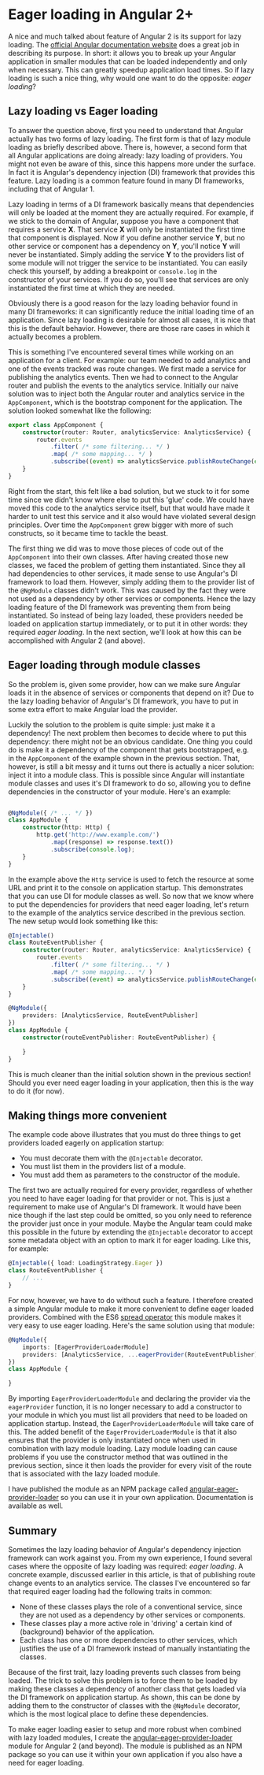 Eager loading in Angular 2+
===========================

A nice and much talked about feature of Angular 2 is its support for lazy loading.
The [official Angular documentation website](https://angular.io/docs/ts/latest/guide/router.html#asynchronous-routing) does a great job in describing its purpose.
In short: it allows you to break up your Angular application in smaller modules that can be loaded independently and only when necessary.
This can greatly speedup application load times.
So if lazy loading is such a nice thing, why would one want to do the opposite: *eager loading*?

Lazy loading vs Eager loading
-----------------------------

To answer the question above, first you need to understand that Angular actually has two forms of lazy loading.
The first form is that of lazy module loading as briefly described above.
There is, however, a second form that all Angular applications are doing already: lazy loading of providers.
You might not even be aware of this, since this happens more under the surface.
In fact it is Angular's dependency injection (DI) framework that provides this feature.
Lazy loading is a common feature found in many DI frameworks, including that of Angular 1.

Lazy loading in terms of a DI framework basically means that dependencies will only be loaded at the moment they are actually required.
For example, if we stick to the domain of Angular, suppose you have a component that requires a service **X**.
That service **X** will only be instantiated the first time that component is displayed.
Now if you define another service **Y**, but no other service or component has a dependency on **Y**, you'll notice **Y** will never be instantiated.
Simply adding the service **Y** to the providers list of some module will not trigger the service to be instantiated.
You can easily check this yourself, by adding a breakpoint or `console.log` in the constructor of your services.
If you do so, you'll see that services are only instantiated the first time at which they are needed.

Obviously there is a good reason for the lazy loading behavior found in many DI frameworks: it can significantly reduce the initial loading time of an application.
Since lazy loading is desirable for almost all cases, it is nice that this is the default behavior.
However, there are those rare cases in which it actually becomes a problem.

This is something I've encountered several times while working on an application for a client.
For example: our team needed to add analytics and one of the events tracked was route changes.
We first made a service for publishing the analytics events.
Then we had to connect to the Angular router and publish the events to the analytics service.
Initially our naive solution was to inject both the Angular router and analytics service in the `AppComponent`, which is the bootstrap component for the application.
The solution looked somewhat like the following:

```TypeScript
export class AppComponent {
    constructor(router: Router, analyticsService: AnalyticsService) {
        router.events
            .filter( /* some filtering... */ )
            .map( /* some mapping... */ )
            .subscribe((event) => analyticsService.publishRouteChange(event))
    }
}
```

Right from the start, this felt like a bad solution, but we stuck to it for some time since we didn't know where else to put this 'glue' code.
We could have moved this code to the analytics service itself, but that would have made it harder to unit test this service and it also would have violated several design principles.
Over time the `AppComponent` grew bigger with more of such constructs, so it became time to tackle the beast.

The first thing we did was to move those pieces of code out of the `AppComponent` into their own classes.
After having created those new classes, we faced the problem of getting them instantiated.
Since they all had dependencies to other services, it made sense to use Angular's DI framework to load them.
However, simply adding them to the provider list of the `@NgModule` classes didn't work.
This was caused by the fact they were not used as a dependency by other services or components.
Hence the lazy loading feature of the DI framework was preventing them from being instantiated.
So instead of being lazy loaded, these providers needed be loaded on application startup immediately, or to put it in other words: they required *eager loading*.
In the next section, we'll look at how this can be accomplished with Angular 2 (and above).

Eager loading through module classes
------------------------------------

So the problem is, given some provider, how can we make sure Angular loads it in the absence of services or components that depend on it?
Due to the lazy loading behavior of Angular's DI framework, you have to put in some extra effort to make Angular load the provider.

Luckily the solution to the problem is quite simple: just make it a dependency!
The next problem then becomes to decide where to put this dependency: there might not be an obvious candidate.
One thing you could do is make it a dependency of the component that gets bootstrapped, e.g. in the `AppComponent` of the example shown in the previous section.
That, however, is still a bit messy and it turns out there is actually a nicer solution: inject it into a module class.
This is possible since Angular will instantiate module classes and uses it's DI framework to do so, allowing you to define dependencies in the constructor of your module.
Here's an example:

```TypeScript

@NgModule({ /* ... */ })
class AppModule {
    constructor(http: Http) {
        http.get('http://www.example.com/')
            .map((response) => response.text())
            .subscribe(console.log);
    }
}
```

In the example above the `Http` service is used to fetch the resource at some URL and print it to the console on application startup.
This demonstrates that you can use DI for module classes as well.
So now that we know where to put the dependencies for providers that need eager loading, let's return to the example of the analytics service described in the previous section.
The new setup would look something like this:

```TypeScript
@Injectable()
class RouteEventPublisher {
    constructor(router: Router, analyticsService: AnalyticsService) {
        router.events
            .filter( /* some filtering... */ )
            .map( /* some mapping... */ )
            .subscribe((event) => analyticsService.publishRouteChange(event))
    }
}

@NgModule({
    providers: [AnalyticsService, RouteEventPublisher]
})
class AppModule {
    constructor(routeEventPublisher: RouteEventPublisher) {

    }
}
```

This is much cleaner than the initial solution shown in the previous section!
Should you ever need eager loading in your application, then this is the way to do it (for now).

Making things more convenient
-----------------------------

The example code above illustrates that you must do three things to get providers loaded eagerly on application startup:

* You must decorate them with the `@Injectable` decorator.
* You must list them in the providers list of a module.
* You must add them as parameters to the constructor of the module.

The first two are actually required for every provider, regardless of whether you need to have eager loading for that provider or not.
This is just a requirement to make use of Angular's DI framework.
It would have been nice though if the last step could be omitted, so you only need to reference the provider just once in your module.
Maybe the Angular team could make this possible in the future by extending the `@Injectable` decorator to accept some metadata object with an option to mark it for eager loading.
Like this, for example:

```TypeScript
@Injectable({ load: LoadingStrategy.Eager })
class RouteEventPublisher {
    // ...
}
```

For now, however, we have to do without such a feature.
I therefore created a simple Angular module to make it more convenient to define eager loaded providers.
Combined with the ES6 [spread operator](https://developer.mozilla.org/nl/docs/Web/JavaScript/Reference/Operators/Spread_operator) this module makes it very easy to use eager loading.
Here's the same solution using that module:

```TypeScript
@NgModule({
    imports: [EagerProviderLoaderModule]
    providers: [AnalyticsService, ...eagerProvider(RouteEventPublisher)]
})
class AppModule {

}
```

By importing `EagerProviderLoaderModule` and declaring the provider via the `eagerProvider` function, it is no longer necessary to add a constructor to your module in which you must list all providers that need to be loaded on application startup.
Instead, the `EagerProviderLoaderModule` will take care of this.
The added benefit of the `EagerProviderLoaderModule` is that it also ensures that the provider is only instantiated once when used in combination with lazy module loading.
Lazy module loading can cause problems if you use the constructor method that was outlined in the previous section, since it then loads the provider for every visit of the route that is associated with the lazy loaded module.

I have published the module as an NPM package called [angular-eager-provider-loader](https://www.npmjs.com/package/angular-eager-provider-loader) so you can use it in your own application.
Documentation is available as well.

Summary
-------

Sometimes the lazy loading behavior of Angular's dependency injection framework can work against you.
From my own experience, I found several cases where the opposite of lazy loading was required: *eager loading*.
A concrete example, discussed earlier in this article, is that of publishing route change events to an analytics service.
The classes I've encountered so far that required eager loading had the following traits in common:

* None of these classes plays the role of a conventional service, since they are not used as a dependency by other services or components.
* These classes play a more active role in 'driving' a certain kind of (background) behavior of the application.
* Each class has one or more dependencies to other services, which justifies the use of a DI framework instead of manually instantiating the classes.

Because of the first trait, lazy loading prevents such classes from being loaded.
The trick to solve this problem is to force them to be loaded by making these classes a dependency of another class that gets loaded via the DI framework on application startup.
As shown, this can be done by adding them to the constructor of classes with the `@NgModule` decorator, which is the most logical place to define these dependencies.

To make eager loading easier to setup and more robust when combined with lazy loaded modules, I create the [angular-eager-provider-loader](https://github.com/dscheerens/angular-eager-provider-loader) module for Angular 2 (and beyond).
The module is published as an NPM package so you can use it within your own application if you also have a need for eager loading.
